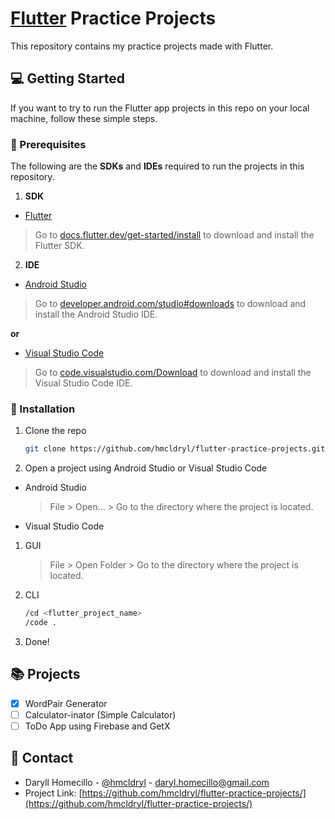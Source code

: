 # [Flutter](https://flutter.dev/) Practice Projects
This repository contains my practice projects made with Flutter.

## :computer: Getting Started
If you want to try to run the Flutter app projects in this repo on your local machine, follow these simple steps.

### :pushpin: Prerequisites
The following are the **SDKs** and **IDEs** required to run the projects in this repository.
1. **SDK**
* [Flutter](https://flutter.dev/)
> Go to [docs.flutter.dev/get-started/install](https://docs.flutter.dev/get-started/install) to download and install the Flutter SDK.

2. **IDE**
* [Android Studio](https://developer.android.com/studio)
> Go to [developer.android.com/studio#downloads](https://developer.android.com/studio#downloads) to download and install the Android Studio IDE.

**or**

* [Visual Studio Code](https://code.visualstudio.com/)
> Go to [code.visualstudio.com/Download](https://code.visualstudio.com/Download) to download and install the Visual Studio Code IDE.

### :pushpin: Installation
1. Clone the repo
   ```sh
   git clone https://github.com/hmcldryl/flutter-practice-projects.git
   ```
2. Open a project using Android Studio or Visual Studio Code
* Android Studio
  > File > Open... > Go to the directory where the project is located.
* Visual Studio Code
1. GUI
    > File > Open Folder > Go to the directory where the project is located.
2. CLI
   ```sh
   /cd <flutter_project_name>
   /code .
   ```
3. Done!

## :books: Projects
- [x] WordPair Generator
- [ ] Calculator-inator (Simple Calculator)
- [ ] ToDo App using Firebase and GetX

## :iphone: Contact
* Daryll Homecillo - [@hmcldryl](https://twitter.com/hmcldryl) - daryl.homecillo@gmail.com
* Project Link: [https://github.com/hmcldryl/flutter-practice-projects/](https://github.com/hmcldryl/flutter-practice-projects/)
